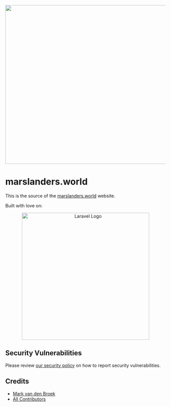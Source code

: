 <p align="center"><a href="https://marslanders.world" target="_blank"><img src="https://cdn.marslanders.world/images/twitter-card-large.png" width="1500" height="500" alt="Marslanders"></a></p>

# marslanders.world

This is the source of the [marslanders.world][link-website] website.

Built with love on:

<p align="center"><a href="https://laravel.com" target="_blank"><img src="https://raw.githubusercontent.com/laravel/art/master/logo-lockup/5%20SVG/2%20CMYK/1%20Full%20Color/laravel-logolockup-cmyk-red.svg" width="400" alt="Laravel Logo"></a></p>

## Security Vulnerabilities

Please review [our security policy](../../security/policy) on how to report security vulnerabilities.

## Credits

- [Mark van den Broek](https://github.com/mvdnbrk)
- [All Contributors](../../contributors)

[link-website]: https://marslanders.world
